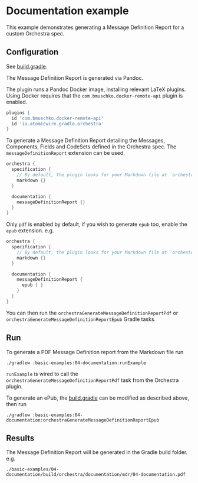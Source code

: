 # Documentation example

This example demonstrates generating a Message Definition Report for a custom Orchestra spec.


## Configuration

See [build.gradle](./build.gradle).

The Message Definition Report is generated via Pandoc.

The plugin runs a Pandoc Docker image, installing relevant LaTeX plugins. Using Docker requires that the
`com.bmuschko.docker-remote-api` plugin is enabled.

```groovy
plugins {
  id 'com.bmuschko.docker-remote-api'
  id 'io.atomicwire.gradle.orchestra'
}
```

To generate a Message Definition Report detailing the Messages, Components, Fields and CodeSets defined in the Orchestra
spec. The `messageDefinitionReport` extension can be used.

```groovy
orchestra {
  specification {
    // By default, the plugin looks for your Markdown file at `orchestra/specification/<project-name>.md`
    markdown {}
  }

  documentation {
    messageDefinitionReport {}
  }
}
```

Only `pdf` is enabled by default, if you wish to generate `epub` too, enable the `epub` extension. e.g.

```groovy
orchestra {
  specification {
    // By default, the plugin looks for your Markdown file at `orchestra/specification/<project-name>.md`
    markdown {}
  }

  documentation {
    messageDefinitionReport {
      epub { }
    }
  }
}
```
You can then run the `orchestraGenerateMessageDefinitionReportPdf` or `orchestraGenerateMessageDefinitionReportEpub`
Gradle tasks.

## Run

To generate a PDF Message Definition report from the Markdown file run

```
./gradlew :basic-examples:04-documentation:runExample
```
`runExample` is wired to call the `orchestraGenerateMessageDefinitionReportPdf` task from the Orchestra plugin.


To generate an ePub, the [build.gradle](./build.gradle) can be modified as described above, then run

```
./gradlew :basic-examples:04-documentation:orchestraGenerateMessageDefinitionReportEpub
```

## Results

The Message Definition Report will be generated in the Gradle build folder. e.g.

```
./basic-examples/04-documentation/build/orchestra/documentation/mdr/04-documentation.pdf
```
